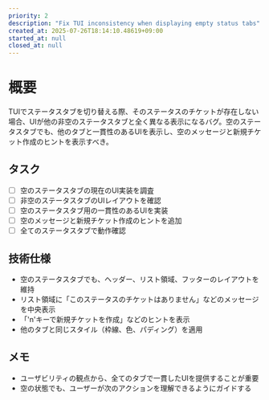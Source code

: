 ```yaml
---
priority: 2
description: "Fix TUI inconsistency when displaying empty status tabs"
created_at: 2025-07-26T18:14:10.48619+09:00
started_at: null
closed_at: null
---
```


# 概要

TUIでステータスタブを切り替える際、そのステータスのチケットが存在しない場合、UIが他の非空のステータスタブと全く異なる表示になるバグ。空のステータスタブでも、他のタブと一貫性のあるUIを表示し、空のメッセージと新規チケット作成のヒントを表示すべき。

## タスク
- [ ] 空のステータスタブの現在のUI実装を調査
- [ ] 非空のステータスタブのUIレイアウトを確認
- [ ] 空のステータスタブ用の一貫性のあるUIを実装
- [ ] 空のメッセージと新規チケット作成のヒントを追加
- [ ] 全てのステータスタブで動作確認

## 技術仕様

- 空のステータスタブでも、ヘッダー、リスト領域、フッターのレイアウトを維持
- リスト領域に「このステータスのチケットはありません」などのメッセージを中央表示
- 「'n'キーで新規チケットを作成」などのヒントを表示
- 他のタブと同じスタイル（枠線、色、パディング）を適用

## メモ

- ユーザビリティの観点から、全てのタブで一貫したUIを提供することが重要
- 空の状態でも、ユーザーが次のアクションを理解できるようにガイドする

